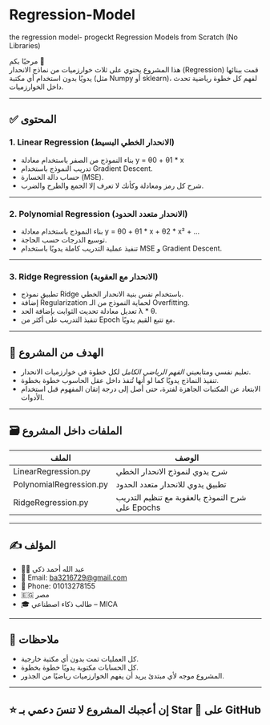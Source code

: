 # Regression-Model
the regression model- progeckt
Regression Models from Scratch (No Libraries)

مرحبًا بكم 👋  
هذا المشروع يحتوي على ثلاث خوارزميات من نماذج الانحدار (Regression) قمت ببنائها يدويًا بدون استخدام أي مكتبة (مثل Numpy أو sklearn)، لفهم كل خطوة رياضية تحدث داخل الخوارزميات.

---

## ✅ المحتوى

### 1. Linear Regression (الانحدار الخطي البسيط)
- بناء النموذج من الصفر باستخدام معادلة y = θ0 + θ1 * x
- تدريب النموذج باستخدام Gradient Descent.
- حساب دالة الخسارة (MSE).
- شرح كل رمز ومعادلة وكأنك لا تعرف إلا الجمع والطرح والضرب.

---

### 2. Polynomial Regression (الانحدار متعدد الحدود)
- بناء النموذج باستخدام معادلة y = θ0 + θ1 * x + θ2 * x² + ...
- توسيع الدرجات حسب الحاجة.
- تنفيذ عملية التدريب كاملة يدويًا باستخدام MSE و Gradient Descent.

---

### 3. Ridge Regression (الانحدار مع العقوبة)
- تطبيق نموذج Ridge باستخدام نفس بنية الانحدار الخطي.
- إضافة Regularization لحماية النموذج من الـ Overfitting.
- تعديل معادلة تحديث الثوابت بإضافة الحد λ * θ.
- تنفيذ التدريب على أكثر من Epoch مع تتبع القيم يدويًا.

---

## 🧠 الهدف من المشروع

- تعليم نفسي ومتابعيني *الفهم الرياضي الكامل* لكل خطوة في خوارزميات الانحدار.
- تنفيذ النماذج يدويًا كما لو أنها تُنفذ داخل عقل الحاسوب خطوة بخطوة.
- الابتعاد عن المكتبات الجاهزة لفترة، حتى أصل إلى درجة إتقان المفهوم قبل استخدام الأدوات.

---

## 🗃️ الملفات داخل المشروع

| الملف | الوصف |
|-------|-------|
| LinearRegression.py | شرح يدوي لنموذج الانحدار الخطي |
| PolynomialRegression.py | تطبيق يدوي للانحدار متعدد الحدود |
| RidgeRegression.py | شرح النموذج بالعقوبة مع تنظيم التدريب على Epochs |

---

## ✍️ المؤلف

- 👨‍💻 عبد الله أحمد ذكي  
- 📧 Email: ba3216729@gmail.com  
- 📱 Phone: 01013278155  
- 🇪🇬 مصر  
- 🎓 طالب ذكاء اصطناعي – MICA

---

## 📌 ملاحظات

- كل العمليات تمت بدون أي مكتبة خارجية.
- كل الحسابات مكتوبة يدويًا خطوة بخطوة.
- المشروع موجه لأي مبتدئ يريد أن يفهم الخوارزميات رياضيًا من الجذور.

---

## ⭐️ إن أعجبك المشروع لا تنسَ دعمي بـ Star 🌟 على GitHub
